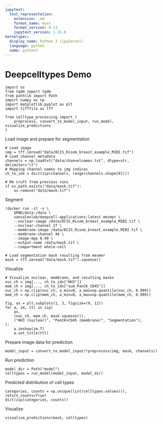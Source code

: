 ```yaml
---
jupytext:
  text_representation:
    extension: .md
    format_name: myst
    format_version: 0.13
    jupytext_version: 1.15.0
kernelspec:
  display_name: Python 3 (ipykernel)
  language: python
  name: python3
---
```


# Deepcelltypes Demo

```{code-cell} ipython3
import os
from tqdm import tqdm
from pathlib import Path
import numpy as np
import matplotlib.pyplot as plt
import tifffile as tff

from celltype_processing import (
    preprocess, convert_to_model_input, run_model, visualize_predictions
)
```

Load image and prepare for segmentation

```{code-cell} ipython3
# Load image
img = tff.imread("data/DCIS_Risom_breast_example_MIBI.tif")
# Load channel metadata
channels = np.loadtxt("data/channelnames.txt", dtype=str, delimiter="\t")
# Mapping channel names to img indices
ch_to_idx = dict(zip(channels, range(channels.shape[0])))
```

```{code-cell} ipython3
# Rm cruft from previous runs
if os.path.exists("data/mask.tif"):
    os.remove("data/mask.tif")
```

Segment

```{code-cell} ipython3
!docker run -it -v \
    $PWD/data:/data \
    vanvalenlab/deepcell-applications:latest mesmer \
    --nuclear-image /data/DCIS_Risom_breast_example_MIBI.tif \
    --nuclear-channel 27 \
    --membrane-image /data/DCIS_Risom_breast_example_MIBI.tif \
    --membrane-channel 44 \
    --image-mpp 0.49 \
    --output-name /data/mask.tif \
    --compartment whole-cell
```

```{code-cell} ipython3
# Load segmentation mask resulting from mesmer
mask = tff.imread("data/mask.tif").squeeze()
```

Visualize

```{code-cell} ipython3
# Visualize nuclear, membrane, and resulting masks
nuc_ch = img[..., ch_to_idx["HH3"]]
mem_ch = img[..., ch_to_idx["sum_PanCK_CD45"]]
nuc_ch = np.clip(nuc_ch, a_min=0, a_max=np.quantile(nuc_ch, 0.999))
mem_ch = np.clip(mem_ch, a_min=0, a_max=np.quantile(mem_ch, 0.999))
```

```{code-cell} ipython3
fig, ax = plt.subplots(1, 3, figsize=(9, 12))
for a, im, ttl in zip(
    ax,
    (nuc_ch, mem_ch, mask.squeeze()),
    ("HH3 (nuclear)", "PanCK+CD45 (membrane)", "Segmentation"),
):
    a.imshow(im.T)
    a.set_title(ttl)
```

Prepare image data for prediction

```{code-cell} ipython3
model_input = convert_to_model_input(*preprocess(img, mask, channels))
```

Run prediction

```{code-cell} ipython3
model_dir = Path("model")
celltypes = run_model(model_input, model_dir)
```

Predicted distribution of cell types

```{code-cell} ipython3
categories, counts = np.unique(list(celltypes.values()), return_counts=True)
dict(zip(categories, counts))
```

Visualize

```{code-cell} ipython3
visualize_predictions(mask, celltypes)
```
